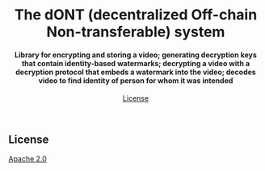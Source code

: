 <h1 align="center">
The dONT (decentralized Off-chain Non-transferable) system
  <br/>
</h1>

<h4 align="center">
Library for encrypting and storing a video; generating decryption keys that contain identity-based watermarks; decrypting a video with a decryption protocol that embeds a watermark into the video; decodes video to find identity of person for whom it was intended
</h4>

<p align="center">
  <a href="#license">License</a>
</p>



<br/>

## License

[Apache 2.0](LICENSE)
